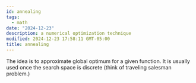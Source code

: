 ```yaml
---
id: annealing
tags:
  - math
date: "2024-12-23"
description: a numerical optimization technique
modified: 2024-12-23 17:58:11 GMT-05:00
title: annealing
---
```


The idea is to approximate global optimum for a given function. It is usually used once the search space is discrete (think of traveling salesman problem.)
